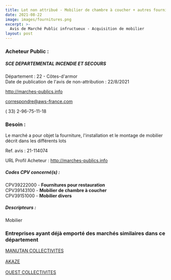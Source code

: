 ```yaml
---
title: Lot non attribué - Mobilier de chambre à coucher + autres fournitures
date: 2021-08-22
image: images/fournitures.png
excerpt: >-
  Avis de Marché Public infructueux - Acquisition de mobilier
layout: post
---
```


### Acheteur Public :
##### SCE DEPARTEMENTAL INCENDIE ET SECOURS
Département : 22 - Côtes-d'armor<br/>
Date de publication de l'avis de non-attribution : 22/8/2021


http://marches-publics.info

correspondre@aws-france.com

( 33) 2-96-75-11-18
### Besoin :

Le marché a pour objet la fourniture, l'installation et le montage de mobilier décrit dans les différents lots

Ref. avis : 21-114074

URL Profil Acheteur : http://marches-publics.info

##### Codes CPV concerné(s) :
CPV39222000 - **Fournitures pour restauration** <br/>
CPV39143100 - **Mobilier de chambre à coucher** <br/>
CPV39151000 - **Mobilier divers** <br/>

##### Descripteurs :
Mobilier <br/>

### Entreprises ayant déjà emporté des marchés similaires dans ce département
<a href="/entreprise-555/siren-402673560">MANUTAN COLLECTIVITES</a><br/><br/>
<a href="/entreprise-562/siren-445245806">AKAZE</a><br/><br/>
<a href="/entreprise-565/siren-482980596">OUEST COLLECTIVITES</a><br/><br/>
